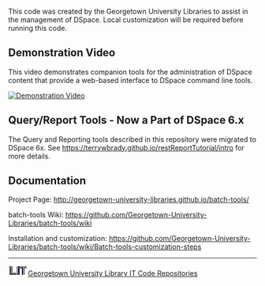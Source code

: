 This code was created by the Georgetown University Libraries to assist in the management of DSpace.
Local customization will be required before running this code.

## Demonstration Video

This video demonstrates companion tools for the administration of DSpace content that provide a web-based interface to DSpace command line tools.

[![Demonstration Video](https://i.ytimg.com/vi/ysk7zMXyWIk/hqdefault.jpg)](https://youtu.be/ysk7zMXyWIk)

## Query/Report Tools - Now a Part of DSpace 6.x
The Query and Reporting tools described in this repository were migrated to DSpace 6x.  See https://terrywbrady.github.io/restReportTutorial/intro for more details.

## Documentation 

Project Page: http://georgetown-university-libraries.github.io/batch-tools/

batch-tools Wiki: https://github.com/Georgetown-University-Libraries/batch-tools/wiki

Installation and customization: https://github.com/Georgetown-University-Libraries/batch-tools/wiki/Batch-tools-customization-steps

***
[![Georgetown University Library IT Code Repositories](https://raw.githubusercontent.com/Georgetown-University-Libraries/georgetown-university-libraries.github.io/master/LIT-logo-small.png)Georgetown University Library IT Code Repositories](http://georgetown-university-libraries.github.io/)
